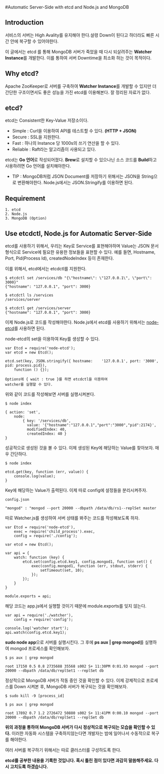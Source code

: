 #Automatic Server-Side with etcd and Node.js and MongoDB

## Introduction

서비스의 서버는 High Avality를 유지해야 한다.설령 Down이 된다고 하더라도 빠른 시간 안에 복구할 수 있어야한다. 

이 글에서는 etcd 를 통해 MongoDB 서버가 죽었을 때 다시 되살려주는 **Watcher Instance**를 개발한다. 이를 통하여 서버 Downtime을 최소화 하는 것이 목적이다.

## Why etcd?
Apache ZooKeeper로 서버를 구축하여 **Watcher Instance**를 개발할 수 있지만 더 간단한 구조이면서도 좋은 성능을 가진 etcd를 이용해본다. 잘 정리된 자료가 없다. 
	
## etcd?

etcd는 Consistent한 Key-Value 저장소이다.

* Simple : Curl을 이용하여 API를 테스트할 수 있다. **(HTTP + JSON)**
* Secure : SSL을 지원한다.
* Fast : 하나의 Instance 당 1000s의 쓰기 연산을 할 수 있다.
* Reliable : Raft라는 알고리즘이 사용되고 있다.

etcd는 **Go 언어**로 작성되어졌다. **Brew**로 설치할 수 있으나닌 소스 코드를 **Build**하고 사용하려면 Go 언어를 설치해야한다.

* TIP : MongoDB처럼 JSON Document를 저장하기 위해서는 JSON을 String으로 변환해야한다. Node.js에서는 JSON.Stringify를 이용하면 된다.

## Requirement

	1. etcd
	2. Node.js
	3. MongoDB (Option)

## Use etcdctl, Node.js for Automatic Server-Side

etcd를 사용하기 위해서, 우리는 Key로 Service를 표현해야하며 Value는 JSON 문서 형식으로 Service에 필요한 유용한 정보들을 표현할 수 있다. 예를 들면, Hostname, Port, Pid(Process Id), createdNodeIndex 등이 존재한다.

이를 위해서, etcd에서는 etcdctl를 지원한다.

	$ etcdctl set /services/db "{\"hostname\": \"127.0.0.1\", \"port\": 3000}"
	{"hostname": "127.0.0.1", "port": 3000}
	
	$ etcdctl ls /services
	/services/server
	
	$ etcdctl get /services/server
	{"hostname": "127.0.0.1", "port": 3000}
	

이제 Node.js로 코드를 작성해야한다. Node.js에서 etcd를 사용하기 위해서는 [node-etcd](https://github.com/stianeikeland/node-etcd)를 사용하면 된다.

node-etcd의 set을 이용하여 Key를 생성할 수 있다. 
	
	var Etcd = require('node-etcd');    
	var etcd = new Etcd();
	
	etcd.set(key, JSON.stringify({ hostname: 	'127.0.0.1', port: '3000', pid: process.pid}), 
		function () {});
		
	Options에 { wait : true }를 하면 etcdctl을 이용하여
	watcher를 실행할 수 있다.
		
위와 같이 코드를 작성해보면 서버를 실행시켜본다.

	$ node index
	
	{ action: 'set',
  		node: 
  			{ key: '/services/db',
     		  value: '{"hostname":"127.0.0.1","port":"3000","pid":2174}',
     		  modifiedIndex: 40,
     		  createdIndex: 40 }
    }
    
성공적으로 생성된 것을 볼 수 있다. 이제 생성된 Key에 해당하는 Value를 찾아보자. 매우 간단하다.

	$ node index
	
	etcd.get(key, function (err, value)) {
		console.log(value);
	}

Key에 해당하는 Value가 출력된다. 이제 따로 config에 설정들을 분리시켜주자. 

	config.json
	
	"mongod" : "mongod --port 20000 --dbpath /data/db/rs1--replSet master

따로 Watcher.js를 생성하여 서버 상태를 봐주는 코드를 작성해보도록 하자.

	var Etcd = require('node-etcd'),
    	exec = require('child_process').exec,
    	config = require('./config');

	var etcd = new Etcd();

	var api = {
    	watch: function (key) {
        	etcd.set(config.etcd.key1, config.mongod1, function set() {
            	exec(config.mongod1, function (err, stdout, stderr) {
                	setTimeout(set, 10);
            	});
        	});
    	}
	}

	module.exports = api;

해당 코드는 app.js에서 실행할 것이기 때문에 module.exports를 잊지 않는다.

	var api = require('./watcher'),
		config = require('config');
		
	console.log('watcher start');
	api.watch(config.etcd.key1);

**sudo node app**으로 서버를 실행시킨다. 그 후에 **ps aux | grep mongod**를 실행하여 mongod 프로세스를 확인해보자.

	$ ps aux | grep mongod
	
	root 17150 0.5 0.8 2735688 35568 s002 S+ 11:30PM 0:01.93 mongod --port 20000 --dbpath /data/db/replSet1 --replSet db
	
정상적으로 MongoDB 서버가 작동 중인 것을 확인할 수 있다. 이제 강제적으로 프로세스를 Down 시켜본 후, MongoDB 서버가 복구되는 것을 확인해보자.

	$ sudo kill -9 [process_id]
	
	$ ps aux | grep mongod
	
	root 17892 0.7 1.2 2726472 50880 s002 S+ 11:41PM 0:00.10 mongod --port 20000 --dbpath /data/db/replSet1 --replSet db
	
**위의 과정을 통하여 MongoDB 서버가 다시 정상적으로 복구되는 모습을 확인할 수 있다.** 이러한 자동화 시스템을 구축하지않는다면 개발자는 밤에 일어나서 수동적으로 복구를 해야한다.

여러 서버를 복구하기 위해서는 따로 클러스터를 구성하도록 한다.

**etcd를 공부한 내용을 기록한 것입니다. 혹시 틀린 점이 있다면 과감히 말씀해주세요. 다시 고치도록 하겠습니다.**
